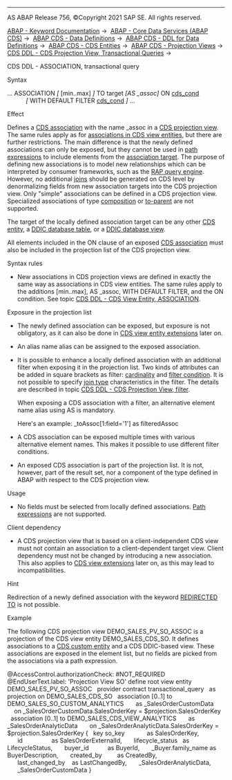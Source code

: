   

* * *

AS ABAP Release 756, ©Copyright 2021 SAP SE. All rights reserved.

[ABAP - Keyword Documentation](javascript:call_link\('abenabap.htm'\)) →  [ABAP - Core Data Services (ABAP CDS)](javascript:call_link\('abencds.htm'\)) →  [ABAP CDS - Data Definitions](javascript:call_link\('abencds_entities.htm'\)) →  [ABAP CDS - DDL for Data Definitions](javascript:call_link\('abencds_f1_ddl_syntax.htm'\)) →  [ABAP CDS - CDS Entities](javascript:call_link\('abencds_view_entity.htm'\)) →  [ABAP CDS - Projection Views](javascript:call_link\('abencds_proj_views.htm'\)) →  [CDS DDL - CDS Projection View, Transactional Queries](javascript:call_link\('abencds_pv_transactional_query.htm'\)) → 

CDS DDL - ASSOCIATION, transactional query

Syntax

... ASSOCIATION *\[* \[min..max\] *\]* TO target *\[*AS \_assoc*\]* ON [cds\_cond](javascript:call_link\('abencds_conditional_expression_v2.htm'\))
                *\[* WITH DEFAULT FILTER [cds\_cond](javascript:call_link\('abencds_conditional_expression_v2.htm'\)) *\]* ...

Effect

Defines a [CDS association](javascript:call_link\('abencds_association_glosry.htm'\) "Glossary Entry") with the name \_assoc in a [CDS projection view](javascript:call_link\('abencds_projection_view_glosry.htm'\) "Glossary Entry"). The same rules apply as for [associations in CDS view entities](javascript:call_link\('abencds_association_v2.htm'\)), but there are further restrictions. The main difference is that the newly defined associations can only be exposed, but they cannot be used in [path expressions](javascript:call_link\('abenpath_expression_glosry.htm'\) "Glossary Entry") to include elements from the [association target](javascript:call_link\('abenassociation_target_glosry.htm'\) "Glossary Entry"). The purpose of defining new associations is to model new relationships which can be interpreted by consumer frameworks, such as the [RAP query engine](javascript:call_link\('abenrap_query_engine_glosry.htm'\) "Glossary Entry"). However, no additional [joins](javascript:call_link\('abenjoin_glosry.htm'\) "Glossary Entry") should be generated on CDS level by denormalizing fields from new association targets into the CDS projection view. Only "simple" associations can be defined in a CDS projection view. Specialized associations of type [composition](javascript:call_link\('abencds_composition_glosry.htm'\) "Glossary Entry") or [to-parent](javascript:call_link\('abento_parent_association_glosry.htm'\) "Glossary Entry") are not supported.

The target of the locally defined association target can be any other [CDS entity](javascript:call_link\('abencds_entity_glosry.htm'\) "Glossary Entry"), a [DDIC database table](javascript:call_link\('abenddic_db_table_glosry.htm'\) "Glossary Entry"), or a [DDIC database view](javascript:call_link\('abendatabase_view_glosry.htm'\) "Glossary Entry").

All elements included in the ON clause of an exposed [CDS association](javascript:call_link\('abencds_association_glosry.htm'\) "Glossary Entry") must also be included in the projection list of the CDS projection view.

Syntax rules

-   New associations in CDS projection views are defined in exactly the same way as associations in CDS view entities. The same rules apply to the additions \[min..max\], AS \_assoc, WITH DEFAULT FILTER, and the ON condition. See topic [CDS DDL - CDS View Entity, ASSOCIATION](javascript:call_link\('abencds_simple_association_v2.htm'\)).

Exposure in the projection list

-   The newly defined association can be exposed, but exposure is not obligatory, as it can also be done in [CDS view entity extensions](javascript:call_link\('abencds_view_entity_extend_glosry.htm'\) "Glossary Entry") later on.
-   An alias name alias can be assigned to the exposed association.
-   It is possible to enhance a locally defined association with an additional filter when exposing it in the projection list. Two kinds of attributes can be added in square brackets as filter: [cardinality](javascript:call_link\('abencardinality_glosry.htm'\) "Glossary Entry") and [filter condition](javascript:call_link\('abenfilter_condition_glosry.htm'\) "Glossary Entry"). It is not possible to specify [join type](javascript:call_link\('abenjoin_type_glosry.htm'\) "Glossary Entry") characteristics in the filter. The details are described in topic [CDS DDL - CDS Projection View, filter](javascript:call_link\('abencds_pv_assoc_modified.htm'\)).
    
    When exposing a CDS association with a filter, an alternative element name alias using AS is mandatory.
    
    Here's an example: \_toAssoc\[1:field='1'\] as filteredAssoc
    
-   A CDS association can be exposed multiple times with various alternative element names. This makes it possible to use different filter conditions.
-   An exposed CDS association is part of the projection list. It is not, however, part of the result set, nor a component of the type defined in ABAP with respect to the CDS projection view.

Usage

-   No fields must be selected from locally defined associations. [Path expressions](javascript:call_link\('abenpath_expression_glosry.htm'\) "Glossary Entry") are not supported.

Client dependency

-   A CDS projection view that is based on a client-independent CDS view must not contain an association to a client-dependent target view. Client dependency must not be changed by introducing a new association. This also applies to [CDS view extensions](javascript:call_link\('abencds_view_extend_glosry.htm'\) "Glossary Entry") later on, as this may lead to incompatibilities.

Hint

Redirection of a newly defined association with the keyword [REDIRECTED TO](javascript:call_link\('abencds_proj_view_expose_assoc.htm'\)) is not possible.

Example

The following CDS projection view DEMO\_SALES\_PV\_SO\_ASSOC is a projection of the CDS view entity DEMO\_SALES\_CDS\_SO. It defines associations to a [CDS custom entity](javascript:call_link\('abencds_custom_entity_glosry.htm'\) "Glossary Entry") and a CDS DDIC-based view. These associations are exposed in the element list, but no fields are picked from the associations via a path expression.

@AccessControl.authorizationCheck: #NOT\_REQUIRED
@EndUserText.label: 'Projection View SO'
define root view entity DEMO\_SALES\_PV\_SO\_ASSOC
  provider contract transactional\_query
  as projection on DEMO\_SALES\_CDS\_SO
  association \[0..1\] to DEMO\_SALES\_SO\_CUSTOM\_ANALYTICS  
    as \_SalesOrderCustomData    
    on \_SalesOrderCustomData.SalesOrderKey = $projection.SalesOrderKey
  association \[0..1\] to DEMO\_SALES\_CDS\_VIEW\_ANALYTICS  
    as \_SalesOrderAnalyticData  
    on \_SalesOrderAnalyticData.SalesOrderKey = $projection.SalesOrderKey
{
  key so\_key             as SalesOrderKey,
      id                 as SalesOrderExternalId,
      lifecycle\_status   as LifecycleStatus,
      buyer\_id           as BuyerId,
      \_Buyer.family\_name as BuyerDescription,
      created\_by         as CreatedBy,
      last\_changed\_by    as LastChangedBy,
      \_SalesOrderAnalyticData,
      \_SalesOrderCustomData
}